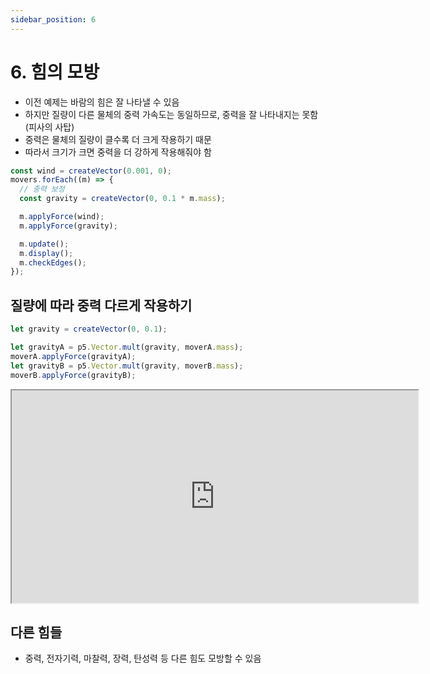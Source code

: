```yaml
---
sidebar_position: 6
---
```


# 6. 힘의 모방

- 이전 예제는 바람의 힘은 잘 나타낼 수 있음
- 하지만 질량이 다른 물체의 중력 가속도는 동일하므로, 중력을 잘 나타내지는 못함 (피사의 사탑)
- 중력은 물체의 질량이 클수록 더 크게 작용하기 때문
- 따라서 크기가 크면 중력을 더 강하게 작용해줘야 함

```js
const wind = createVector(0.001, 0);
movers.forEach((m) => {
  // 중력 보정
  const gravity = createVector(0, 0.1 * m.mass);

  m.applyForce(wind);
  m.applyForce(gravity);

  m.update();
  m.display();
  m.checkEdges();
});
```

## 질량에 따라 중력 다르게 작용하기

```js
let gravity = createVector(0, 0.1);

let gravityA = p5.Vector.mult(gravity, moverA.mass);
moverA.applyForce(gravityA);
let gravityB = p5.Vector.mult(gravity, moverB.mass);
moverB.applyForce(gravityB);
```

<iframe width="650" height="340" src="https://editor.p5js.org/urbanscratcher/full/8HLucS8br"></iframe>

## 다른 힘들

- 중력, 전자기력, 마찰력, 장력, 탄성력 등 다른 힘도 모방할 수 있음
